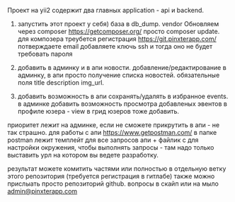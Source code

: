 Проект на yii2 содержит два главных application - api и backend.
1. запустить этот проект у себя) база в db_dump. vendor Обновляем через composer https://getcomposer.org/ просто composer update. для композера треубется регистрация https://git.pinxterapp.com/ потверждаете email добавляете ключь ssh и тогда оно не будет требовать пароля

2. добавить в админку и в апи новости. добавление/редактирование в админку, в апи просто получение списка новостей. обязательные поля title description img_url.

3. добавить возможность в апи сохранять/удалять в избранное events. в админке добавить возможность просмотра добавленых эвентов в профиле юзера - view в грид юзеров тоже добавить.

приоритет лежит на админке, если не сможете прикрутить в апи - не так страшно.
для работы с апи https://www.getpostman.com/ в папке postman лежит темплейт для все запросов апи + файлик с для настройки окружения, чтобы выполнять запросы - там надо только выставить урл на котором вы ведете разработку.

результат можете комитить частями или полностью в отдельную ветку этого репозитория (требуется регистрация в гитлабе) также можно прислыать просто репозиторий github.
вопросы в скайп или на мыло admin@pinxterapp.com